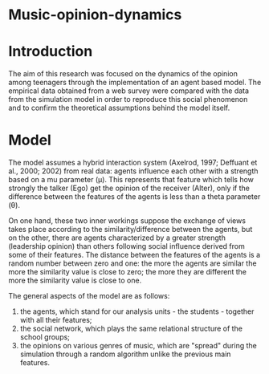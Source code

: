 # Music-opinion-dynamics

# Introduction
The aim of this research was focused on the dynamics of the opinion among teenagers through the implementation of an agent based model. The empirical data obtained from a web survey were compared with the data from the simulation model in order to reproduce this social phenomenon and to confirm the theoretical assumptions behind the model itself.

# Model
The model assumes a hybrid interaction system (Axelrod, 1997; Deffuant et al., 2000; 2002) from real data: agents influence each other with a strength based on a mu parameter (µ). This represents that feature which tells how strongly the talker (Ego) get the opinion of the receiver (Alter), only if the difference between the features of the agents is less than a theta parameter (θ). 

On one hand, these two inner workings suppose the exchange of views takes place according to the similarity/difference between the agents, but on the other, there are agents characterized by a greater strength (leadership opinion) than others following social influence derived from some of their features.
The distance between the features of the agents is a random number between zero and one: the more the agents are similar the more the similarity value is close to zero; the more they are different the more the similarity value is close to one.

The general aspects of the model are as follows: 
1) the agents, which stand for our analysis units - the students - together with all their features; 
2) the social network, which plays the same relational structure of the school groups; 
3) the opinions on various genres of music, which are "spread" during the simulation through a random algorithm unlike the previous main features.

